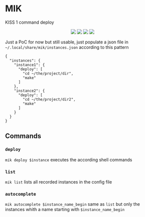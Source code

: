 # MIK
KISS 1 command deploy

<p align="center">
  <a href="https://pypi.org/project/mik/" alt="PyPI">
      <img src="https://img.shields.io/pypi/v/mik?color=blueviolet" /></a>
  <a href="https://pypi.org/project/mik/" alt="Python Versions">
      <img src="https://img.shields.io/pypi/pyversions/mik?color=blueviolet" /></a>
  <a href="https://pypi.org/project/mik/" alt="PyPI Format">
      <img src="https://img.shields.io/pypi/format/mik?color=blueviolet" /></a>
  <a href="https://pypi.org/project/mik/" alt="License">
      <img src="https://img.shields.io/pypi/l/mik?color=blueviolet" /></a>
</p>

Just a PoC for now but still usable, just populate a json file in `~/.local/share/mik/instances.json` according to this pattern

```
{
  "instances": {
    "instance1": {
      "deploy": [
        "cd ~/the/project/dir",
        "make"
      ]
    },
    "instance2": {
      "deploy": [
        "cd ~/the/project/dir2",
        "make"
      ]
    }
  }
}
```

## Commands
### `deploy`
`mik deploy $instance` executes the according shell commands
### `list`
`mik list` lists all recorded instances in the config file
### `autocomplete`
`mik autocomplete $instance_name_begin` same as `list` but only the instances whith a name starting with `$instance_name_begin`
